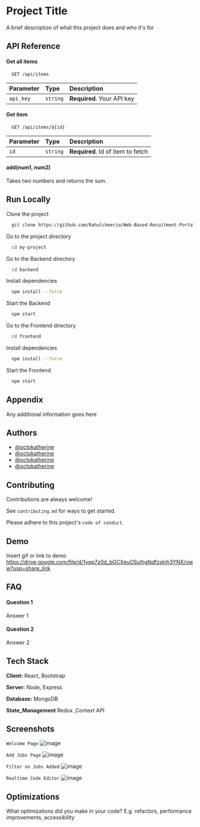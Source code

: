 
# Project Title

A brief description of what this project does and who it's for


## API Reference

#### Get all items

```http
  GET /api/items
```

| Parameter | Type     | Description                |
| :-------- | :------- | :------------------------- |
| `api_key` | `string` | **Required**. Your API key |

#### Get item

```http
  GET /api/items/${id}
```

| Parameter | Type     | Description                       |
| :-------- | :------- | :-------------------------------- |
| `id`      | `string` | **Required**. Id of item to fetch |

#### add(num1, num2)

Takes two numbers and returns the sum.


## Run Locally

Clone the project

```bash
  git clone https://github.com/Rahulcheerio/Web-Based-Recuitment-Portal-Major-Project-.git
```

Go to the project directory

```bash
  cd my-project
```

Go to the Backend directory

```bash
  cd backend
```

Install dependencies

```bash
  npm install --force
```

Start the Backend

```bash
  npm start
```

Go to the Frontend directory

```bash
  cd frontend
```

Install dependencies

```bash
  npm install --force
```

Start the Frontend

```bash
  npm start
```

## Appendix

Any additional information goes here


## Authors

- [@octokatherine](https://www.github.com/octokatherine)
- [@octokatherine](https://www.github.com/octokatherine)
- [@octokatherine](https://www.github.com/octokatherine)
- [@octokatherine](https://www.github.com/octokatherine)


## Contributing

Contributions are always welcome!

See `contributing.md` for ways to get started.

Please adhere to this project's `code of conduct`.


## Demo

Insert gif or link to demo
https://drive.google.com/file/d/1yqp7z0d_bGCXeuOSulhgNdfzskjh3YNX/view?usp=share_link
## FAQ

#### Question 1

Answer 1

#### Question 2

Answer 2


## Tech Stack

**Client:** React, Bootstrap 

**Server:** Node, Express

**Database:** MongoDB 

**State_Management** Redux ,Context API


## Screenshots
` Welcome Page `
![image](https://github.com/Rahulcheerio/Web-Based-Recuitment-Portal-Major-Project-/assets/124549131/72055c36-66ea-4549-87f3-40423af92162)

` Add Jobs Page `
![image](https://github.com/Rahulcheerio/Web-Based-Recuitment-Portal-Major-Project-/assets/124549131/b259723d-a1df-4923-afbb-30d1ce10f4df)

` Filter on Jobs Added `
![image](https://github.com/Rahulcheerio/Web-Based-Recuitment-Portal-Major-Project-/assets/124549131/367eaead-cab3-4084-8ce3-f7c5cebb3e96)

`Realtime Code Editor`
![image](https://github.com/Rahulcheerio/Web-Based-Recuitment-Portal-Major-Project-/assets/124549131/093324c4-91ab-455c-be5b-4e97a0fadbcb)


## Optimizations

What optimizations did you make in your code? E.g. refactors, performance improvements, accessibility

